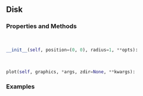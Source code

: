 ## <a id="McUtils.McUtils.Plots.Primitives.Disk">Disk</a>


### Properties and Methods
<a id="McUtils.McUtils.Plots.Primitives.Disk.__init__" class="docs-object-method">&nbsp;</a>
```python
__init__(self, position=(0, 0), radius=1, **opts): 
```

<a id="McUtils.McUtils.Plots.Primitives.Disk.plot" class="docs-object-method">&nbsp;</a>
```python
plot(self, graphics, *args, zdir=None, **kwargs): 
```

### Examples
